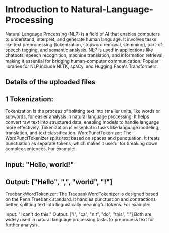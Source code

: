 # Introduction to Natural-Language-Processing 
Natural Language Processing (NLP) is a field of AI that enables computers to understand, interpret, and generate human language. It involves tasks like text preprocessing (tokenization, stopword removal, stemming), part-of-speech tagging, and semantic analysis. NLP is used in applications like chatbots, speech recognition, machine translation, and information retrieval, making it essential for bridging human-computer communication. Popular libraries for NLP include NLTK, spaCy, and Hugging Face's Transformers.
## Details of the uploaded files
## 1 Tokenization:
Tokenization is the process of splitting text into smaller units, like words or subwords, for easier analysis in natural language processing. It helps convert raw text into structured data, enabling models to handle language more effectively. Tokenization is essential in tasks like language modeling, translation, and text classification.
WordPunctTokenizer:
The WordPunctTokenizer splits text based on spaces and punctuation. It treats punctuation as separate tokens, which makes it useful for breaking down complex sentences. For example:

## Input: "Hello, world!"
## Output: ["Hello", ",", "world", "!"]
TreebankWordTokenizer:
The TreebankWordTokenizer is designed based on the Penn Treebank standard. It handles punctuation and contractions better, splitting text into linguistically meaningful tokens. For example:

Input: "I can't do this."
Output: ["I", "ca", "n't", "do", "this", "."]
Both are widely used in natural language processing tasks to preprocess text for further analysis.
